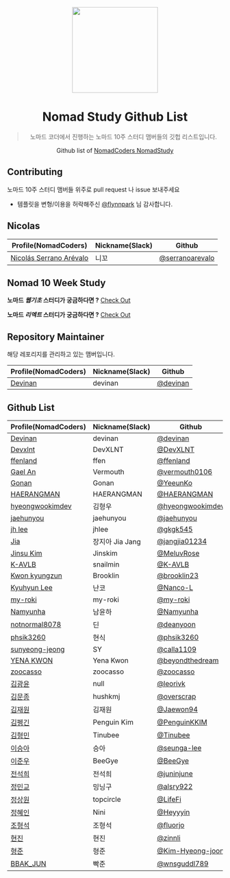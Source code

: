 <div align="center">
    <a href="https://nomadcoders.co/" alt="NomadCoders">
      <img src="images/NomadCoders.png" width="200" height="200"/>  
    </a>

# Nomad Study Github List
> 노마드 코더에서 진행하는 노마드 10주 스터디 맴버들의 깃헙 리스트입니다.

Github list of [NomadCoders NomadStudy](https://nomadcoders.co/)

</div>

## Contributing

노마드 10주 스터디 맴버들 위주로 pull request 나 issue 보내주세요
- 템플릿을 변형/이용을 허락해주신 [@flynnpark](https://github.com/flynnpark) 님 감사합니다.

## Nicolas

| Profile(NomadCoders)                                                   | Nickname(Slack) | Github                                               |
| ---------------------------------------------------------------------- | --------------- | ---------------------------------------------------- |
| [Nicolás Serrano Arévalo](https://nomadcoders.co/users/serranoarevalo) | 니꼬             | [@serranoarevalo](https://github.com/serranoarevalo) |

## Nomad 10 Week Study

**노마드 *웹기초* 스터디가 궁금하다면 ?** [Check Out](https://nomadcoders.co/nomad-study)

**노마드 *리엑트* 스터디가 궁금하다면 ?** [Check Out](https://nomadcoders.co/react-study)

## Repository Maintainer

해당 레포리지를 관리하고 있는 맴버입니다.

| Profile(NomadCoders)                                 | Nickname(Slack) | Github                                     |
| ---------------------------------------------------- | --------------- | ------------------------------------------ |
| [Devinan](https://nomadcoders.co/users/devinan.hr)   | devinan         | [@devinan](https://github.com/devinan)     |

## Github List

| Profile(NomadCoders)                                               | Nickname(Slack)  | Github                                                       |
| ------------------------------------------------------------------ | ---------------- | ------------------------------------------------------------ |
| [Devinan](https://nomadcoders.co/users/devinan.hr)                 | devinan          | [@devinan](https://github.com/devinan)                       |
| [Devxlnt](https://nomadcoders.co/users/devxlnt)                    | DevXLNT          | [@DevXLNT](https://github.com/DevXLNT)                       |
| [ffenland](https://nomadcoders.co/users/ffenland)                     | ffen              | [@ffenland](https://github.com/ffenland)        |
| [Gael An](https://nomadcoders.co/users/vermouth)                   | Vermouth         | [@vermouth0106](https://github.com/vermouth0106)             |   
| [Gonan](https://nomadcoders.co/users/gonan)                        | Gonan            | [@YeeunKo](https://github.com/YeeunKo)                       |
| [HAERANGMAN](https://nomadcoders.co/users/haerangman)              | HAERANGMAN       | [@HAERANGMAN](https://github.com/HAERANGMAN)                 |
| [hyeongwookimdev](https://nomadcoders.co/users/hyeongwookim.dev)   | 김형우             | [@hyeongwookimdev](https://github.com/hyeongwookimdev)       |
| [jaehunyou](https://nomadcoders.co/users/jaehunyou)                | jaehunyou         | [@jaehunyou](https://github.com/jaehunyou)                  |
| [jh lee](https://nomadcoders.co/users/gkgk545)                     | jhlee             | [@gkgk545](https://github.com/gkgk545)                      |
| [Jia](https://nomadcoders.co/users/jangjia01234)                   | 장지아 Jia Jang    | [@jangjia01234](https://github.com/jangjia01234)             |
| [Jinsu Kim](https://nomadcoders.co/users/jinskim)                  | Jinskim          | [@MeluvRose](https://github.com/MeluvRose)                   |
| [K-AVLB](https://nomadcoders.co/users/mdj970930)                   | snailmin         | [@K-AVLB](https://github.com/K-AVLB)                         |
| [Kwon kyungzun](https://nomadcoders.co/users/zun0323)              | Brooklin          | [@brooklin23](https://github.com/brooklin23)                 |
| [Kyuhyun Lee](https://nomadcoders.co/users/khlee1992)              | 난코              | [@Nanco-L](https://github.com/Nanco-L)                        |
| [my-roki](https://nomadcoders.co/users/myroki)                     | my-roki          | [@my-roki](https://github.com/my-roki)                       |
| [Namyunha](https://nomadcoders.co/users/ajs998)                     | 남윤하            | [@Namyunha](https://github.com/Namyunha)        |
| [notnormal8078](https://nomadcoders.co/users/notnormal8078)                     | 딘            | [@deanyoon](https://github.com/deanyoon)        |
| [phsik3260](https://nomadcoders.co/users/phsik3260)                | 현식              | [@phsik3260](https://github.com/phsik3260)                   |
| [sunyeong-jeong](https://nomadcoders.co/users/gardenia1109)        | SY               | [@calla1109](https://github.com/calla1109)              |
| [YENA KWON](https://nomadcoders.co/users/ynkwon114ve29h)           | Yena Kwon        | [@beyondthedream](https://github.com/beyondthedream)         |
| [zoocasso](https://nomadcoders.co/users/zoocasso)                  | zoocasso         | [@zoocasso](https://github.com/zoocasso)                     |
| [김광윤](https://nomadcoders.co/users/leorivk)                       | null       | [@leorivk](https://github.com/leorivk)                       |
| [김문종](https://nomadcoders.co/users/overscrap)                     | hushkmj          | [@overscrap](https://github.com/overscrap)                   |
| [김재원](https://nomadcoders.co/users/wodnjs3580-B7nYpr)                     | 김재원             | [@Jaewon94](https://github.com/Jaewon94)        |
| [김펭긴](https://nomadcoders.co/users/clfrck)                        | Penguin Kim      | [@PenguinKKIM](https://github.com/PenguinKKIM)               |
| [김형민](https://nomadcoders.co/users/rlagud2005)                    | Tinubee          | [@Tinubee](https://github.com/Tinubee)                       |
| [이승아](https://nomadcoders.co/users/lsa3117)                     | 승아             | [@seunga-lee](https://github.com/seunga-lee)        |
| [이준우](https://nomadcoders.co/users/joonwoo8657)                       | BeeGye    | [@BeeGye](https://github.com/BeeGye)                       |
| [전석희](https://nomadcoders.co/users/r0otstat1c)                    | 전석희             | [@juninjune](https://github.com/juninjune)                   |
| [정민교](https://nomadcoders.co/users/alsry9223sebfp)                | 밍닝구             | [@alsry922](https://github.com/alsry922)                     |
| [정상원](https://nomadcoders.co/users/topcircle)                       | topcircle       | [@LifeFi](https://github.com/LifeFi)                       |
| [정혜인](https://nomadcoders.co/users/hijung1024)                    | Nini             | [@Heyyyin](https://github.com/Heyyyin)                       |
| [조형석](https://nomadcoders.co/users/fluorjo)                       | 조형석            | [@fluorjo](https://github.com/fluorjo)                        |
| [현진](https://nomadcoders.co/users/hyunjin0376)                    | 현진              | [@zinnli](https://github.com/zinnli)                          |
| [형준](https://nomadcoders.co/users/hyeongjoon)                     | 형준              | [@Kim-Hyeong-joon](https://github.com/Kim-Hyeong-joon)        |
| [BBAK_JUN](https://nomadcoders.co/users/bbakjun)                     | 빡준              | [@wnsguddl789](https://github.com/wnsguddl789)        |
